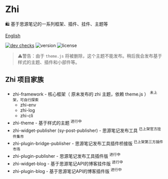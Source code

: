 # Zhi

🛍️ 基于思源笔记的一系列框架、插件、挂件、主题等

[English](README.md)

[![dev checks](https://img.shields.io/github/checks-status/terwer/zhi/dev?label=build)](https://github.com/terwer/zhi/tree/dev)
![version](https://img.shields.io/github/release/terwer/zhi.svg?style=flat-square)
![license](https://img.shields.io/badge/license-GPL-blue.svg?style=popout-square)

> ⚠️警告：由于 `theme.js` 将被删除，这个主题不能发布。稍后我会发布基于样式的主题、插件和小部件等。

## Zhi 项目家族

- zhi-framework - 核心框架（ 原未发布的 zhi 主题，依赖 theme.js ） <sup>未上架，可自行探索</sup>
  - zhi-env
  - zhi-log
  - zhi-cli
- zhi-theme - 基于样式的主题 <sup>进行中</sup>
- zhi-widget-publisher (sy-post-publisher) - 思源笔记发布工具 <sup>已上架官方挂件集市</sup>
- zhi-plugin-bridge-publisher - 思源笔记发布工具插件桥接版 <sup>已上架第三方插件市场</sup>
- zhi-plugin-publisher - 思源笔记发布工具插件版 <sup>进行中</sup>
- zhi-widget-blog - 基于思源笔记API的博客挂件版 <sup>进行中</sup>
- zhi-plugin-blog - 基于思源笔记API的博客插件版 <sup>进行中</sup>
